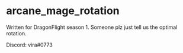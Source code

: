 # arcane_mage_rotation

Written for DragonFlight season 1. Someone plz just tell us the optimal rotation.

Discord: vira#0773
